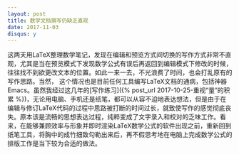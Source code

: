 ```yaml
---
layout: post
title: 数学文档撰写仍缺乏直观
date: 2017-11-03
disqus: y
---
```


这两天用LaTeX整理数学笔记，发现在编辑和预览方式间切换的写作方式非常不直观，尤其是当在预览模式下发现数学公式有误后再返回到编辑模式下修改的时候，往往找不到欲更改文本的位置。如此一来一去，不光浪费了时间，也会打乱原有的写作思路。当然， 这个情况也是目前任何工具编写LaTeX文档的通病，包括神器Emacs。虽然我经过这几年的[写作练习]({% post_url 2017-10-25-重视“量”的积累 %})，无论用电脑、手机还是纸笔，都可以从容不迫地表达想法，但是由于在编辑与修订LaTeX代码的过程中思路被打断的时间过长，就致使写作的感觉彻底丧失。原本该是流畅的思想表达过程，纯粹变成了文字录入和校对的乏味工作。看来，在能够兼顾效率与形象并即时渲染LaTeX数学公式的软件出现之前，重新回到纸笔工具，将胸中的成竹细致勾勒出来后，再不假思考地在电脑上完成数学公式的排版工作是当下较为合适的做法。
